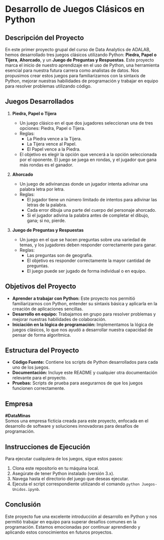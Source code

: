 # Desarrollo de Juegos Clásicos en Python

## Descripción del Proyecto

En este primer proyecto grupal del curso de Data Analytics de ADALAB, hemos desarrollado tres juegos clásicos utilizando Python: **Piedra, Papel o Tijera**, **Ahorcado**, y un **Juego de Preguntas y Respuestas**. Este proyecto marca el inicio de nuestro aprendizaje en el uso de Python, una herramienta esencial para nuestra futura carrera como analistas de datos. Nos propusimos crear estos juegos para familiarizarnos con la sintaxis de Python, mejorar nuestras habilidades de programación y trabajar en equipo para resolver problemas utilizando código.

## Juegos Desarrollados

1. **Piedra, Papel o Tijera**
   - Un juego clásico en el que dos jugadores seleccionan una de tres opciones: Piedra, Papel o Tijera.
   - Reglas:
     - La Piedra vence a la Tijera.
     - La Tijera vence al Papel.
     - El Papel vence a la Piedra.
   - El objetivo es elegir la opción que vencerá a la opción seleccionada por el oponente. El juego se juega en rondas, y el jugador que gana más rondas es el ganador.

2. **Ahorcado**
   - Un juego de adivinanzas donde un jugador intenta adivinar una palabra letra por letra.
   - Reglas:
     - El jugador tiene un número limitado de intentos para adivinar las letras de la palabra.
     - Cada error dibuja una parte del cuerpo del personaje ahorcado.
     - Si el jugador adivina la palabra antes de completar el dibujo, gana; si no, pierde.

3. **Juego de Preguntas y Respuestas**
   - Un juego en el que se hacen preguntas sobre una variedad de temas, y los jugadores deben responder correctamente para ganar.
   - Reglas:
     - Las preguntas son de geografia.
     - El objetivo es responder correctamente la mayor cantidad de preguntas.
     - El juego puede ser jugado de forma individual o en equipo.

## Objetivos del Proyecto

- **Aprender a trabajar con Python:** Este proyecto nos permitió familiarizarnos con Python, entender su sintaxis básica y aplicarla en la creación de aplicaciones sencillas.
- **Desarrollo en equipo:** Trabajamos en grupo para resolver problemas y mejorar nuestras habilidades de colaboración.
- **Iniciación en la lógica de programación:** Implementamos la lógica de juegos clásicos, lo que nos ayudó a desarrollar nuestra capacidad de pensar de forma algorítmica.

## Estructura del Proyecto

- **Código Fuente:** Contiene los scripts de Python desarrollados para cada uno de los juegos.
- **Documentación:** Incluye este README y cualquier otra documentación relevante para el proyecto.
- **Pruebas:** Scripts de prueba para asegurarnos de que los juegos funcionen correctamente.

## Empresa

**#DataMinas**  
Somos una empresa ficticia creada para este proyecto, enfocada en el desarrollo de software y soluciones innovadoras para desafíos de programación.

## Instrucciones de Ejecución

Para ejecutar cualquiera de los juegos, sigue estos pasos:

1. Clona este repositorio en tu máquina local.
2. Asegúrate de tener Python instalado (versión 3.x).
3. Navega hasta el directorio del juego que deseas ejecutar.
4. Ejecuta el script correspondiente utilizando el comando `python Juegos-Unidos.ipynb`.

## Conclusión

Este proyecto fue una excelente introducción al desarrollo en Python y nos permitió trabajar en equipo para superar desafíos comunes en la programación. Estamos emocionadas por continuar aprendiendo y aplicando estos conocimientos en futuros proyectos.
